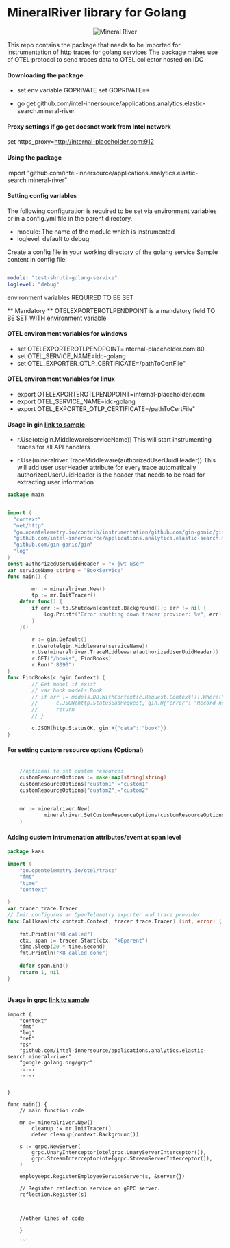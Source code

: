 <!--INTEL CONFIDENTIAL-->
<!--Copyright (C) 2023 Intel Corporation-->
# MineralRiver library for Golang

<p align="center">
 <img src="https://github.com/intel-innersource/applications.analytics.elastic-search.mineral-river/blob/master/Capture.PNG?raw=true" alt="Mineral River" /></a>
</p>

This repo contains the package that needs to be imported for instrumentation of http traces for golang services
The package makes use of OTEL protocol to send traces data to OTEL collector hosted on IDC


 #### Downloading the package

* set env variable GOPRIVATE
set GOPRIVATE=*

* go get github.com/intel-innersource/applications.analytics.elastic-search.mineral-river

#### Proxy settings if go get doesnot  work from Intel network

set https_proxy=http://internal-placeholder.com:912


 #### Using  the package
 
import "github.com/intel-innersource/applications.analytics.elastic-search.mineral-river"

#### Setting config variables 

The following configuration is required to be set via environment variables or in a config.yml file in the parent directory.


* module: The name of the module which is instrumented
* loglevel: default to debug

Create a config file in your working directory of the golang service
Sample content in config file: 

```yml

module: "test-shruti-golang-service"
loglevel: "debug"
```
environment variables REQUIRED TO BE SET

**  Mandatory **
OTELEXPORTEROTLPENDPOINT is a mandatory field TO BE SET WITH environment variable

#### OTEL environment variables for windows
* set OTELEXPORTEROTLPENDPOINT=internal-placeholder.com:80
* set OTEL_SERVICE_NAME=idc-golang
* set OTEL_EXPORTER_OTLP_CERTIFICATE=/pathToCertFile"


#### OTEL environment variables for linux
* export OTELEXPORTEROTLPENDPOINT=internal-placeholder.com
* export OTEL_SERVICE_NAME=idc-golang
* export OTEL_EXPORTER_OTLP_CERTIFICATE=/pathToCertFile"






#### Usage in gin [link to sample](https://github.com/intel-innersource/applications.analytics.elastic-search.telemetry.mineral-river-examples/tree/main/golang/http)

* r.Use(otelgin.Middleware(serviceName))
This will start instrumenting traces for all API handlers

* r.Use(mineralriver.TraceMiddleware(authorizedUserUuidHeader))
This will add user userHeader attribute for every trace automatically
authorizedUserUuidHeader is the header that needs to be read for extracting user information

```go
package main


import (
  "context"
  "net/http"
  "go.opentelemetry.io/contrib/instrumentation/github.com/gin-gonic/gin/otelgin"
  "github.com/intel-innersource/applications.analytics.elastic-search.mineral-river"
  "github.com/gin-gonic/gin"
  "log"
)
const authorizedUserUuidHeader = "x-jwt-user"
var serviceName string = "BookService"
func main() {

        mr := mineralriver.New()
        tp := mr.InitTracer()	
	defer func() {
		if err := tp.Shutdown(context.Background()); err != nil {
			log.Printf("Error shutting down tracer provider: %v", err)
		}
	}()

        r := gin.Default()
        r.Use(otelgin.Middleware(serviceName))
        r.Use(mineralriver.TraceMiddleware(authorizedUserUuidHeader))
        r.GET("/books", FindBooks)
        r.Run(":8090")
}
func FindBooks(c *gin.Context) {
        // Get model if exist
        // var book models.Book
        // if err := models.DB.WithContext(c.Request.Context()).Where("id = ?", c.Param("id")).First(&book).Error; err != nil {
        //      c.JSON(http.StatusBadRequest, gin.H{"error": "Record not found!"})
        //      return
        // }

        c.JSON(http.StatusOK, gin.H{"data": "book"})
}
```


#### For setting custom resource options (Optional)


```go
	
	//optional to set custom resources
	customResourceOptions := make(map[string]string)
	customResourceOptions["custom1"]="custom1"
	customResourceOptions["custom2"]="custom2"
	

	mr := mineralriver.New(
			mineralriver.SetCustomResourceOptions(customResourceOptions),
	)

```


#### Adding custom intrumenation attributes/event at span level

```go
package kaas

import (
    "go.opentelemetry.io/otel/trace"
	"fmt"
	"time"
	"context"
	
)
var tracer trace.Tracer
// Init configures an OpenTelemetry exporter and trace provider
func Callkaas(ctx context.Context, tracer trace.Tracer) (int, error) {
	
	fmt.Println("K8 called")
	ctx, span := tracer.Start(ctx, "k8parent")
	time.Sleep(20 * time.Second)
	fmt.Println("K8 called done")
	
	defer span.End()
	return 1, nil
}



```
#### Usage in grpc [link to sample](https://github.com/intel-innersource/applications.analytics.elastic-search.telemetry.mineral-river-examples/tree/main/golang/grpc)


```
import (
	"context"
	"fmt"
	"log"
	"net"
	"os"
	"github.com/intel-innersource/applications.analytics.elastic-search.mineral-river"
	"google.golang.org/grpc"
	.....
	.....
	
	
)

func main() {
	// main function code

	mr := mineralriver.New()
    	cleanup := mr.InitTracer()
    	defer cleanup(context.Background())

	s := grpc.NewServer(
		grpc.UnaryInterceptor(otelgrpc.UnaryServerInterceptor()),
		grpc.StreamInterceptor(otelgrpc.StreamServerInterceptor()),
	)

	employeepc.RegisterEmployeeServiceServer(s, &server{})

	// Register reflection service on gRPC server.
	reflection.Register(s)
	
	
	
	//other lines of code
	
	}
	
	```


